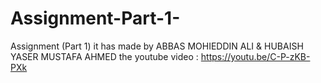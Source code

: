 # Assignment-Part-1-
Assignment (Part 1) it has made by ABBAS MOHIEDDIN ALI &amp; HUBAISH YASER MUSTAFA AHMED
 the youtube video : https://youtu.be/C-P-zKB-PXk
